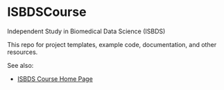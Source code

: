 # ISBDSCourse

Independent Study in Biomedical Data Science (ISBDS)

This repo for project templates, example code, documentation, and other resources.

See also:

* [ISBDS Course Home Page](https://datascience.unm.edu/isbdscourse/)

